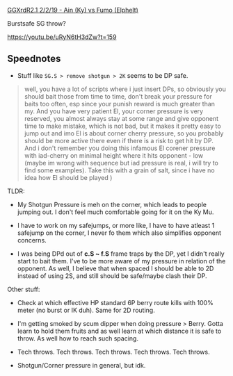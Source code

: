 
[GGXrdR2.1 2/2/19 - Ain (Ky) vs Fumo (Elphelt)](https://www.youtube.com/watch?v=uRyN6tH3dZw)


Burstsafe SG throw?

https://youtu.be/uRyN6tH3dZw?t=159





## Speednotes

- Stuff like `SG.S > remove shotgun > 2K` seems to be DP safe.

> well, you have a lot of scripts where i just insert DPs, so obviously you should bait those from time to time, don't break your pressure for baits too often, esp since your punish reward is much greater than my. And you have very patient El, your corner pressure is very reserved, you almost always stay at some range and give opponent time to make mistake, which is not bad, but it makes it pretty easy to jump out and imo El is about corner cherry pressure, so you probably should be more active there even if there is a risk to get hit by DP. And i don't remember you doing this infamous El corener pressure with iad-cherry on minimal height where it hits opponent - low (maybe im wrong with sequence but iad pressure is real, i will try to find some examples). Take this with a grain of salt, since i have no idea how El should be played )

TLDR:

- My Shotgun Pressure is meh on the corner, which leads to people jumping out. I don't feel much comfortable going for it on the Ky Mu.

- I have to work on my safejumps, or more like, I have to have atleast 1 safejump on the corner, I never fo them which also simplifies opponent concerns.

- I was being DPd out of **c.S ~ f.S** frame traps by the DP, yet I didn't really start to bait them. I've to be more aware of my pressure in relation of the opponent. As well, I believe that when spaced I should be able to 2D instead of using 2S, and still should be safe/maybe clash their DP.  

Other stuff:

- Check at which effective HP standard 6P berry route kills with 100% meter (no burst or IK duh). Same for 2D routing.

- I'm getting smoked by scum dipper when doing pressure > Berry. Gotta learn to hold them fruits and as well learn at which distance it is safe to throw. As well how to reach such spacing.

- Tech throws. Tech throws. Tech throws. Tech throws. Tech throws.

- Shotgun/Corner pressure in general, but idk.